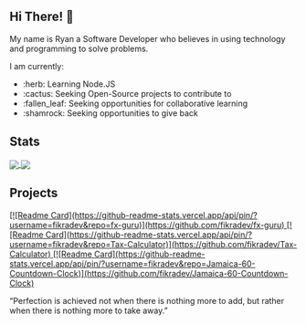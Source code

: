 ## Hi There! :wave:

My name is Ryan a Software Developer who believes in using technology and programming to solve problems.  

I am currently:

<ul>
  <li>:herb: Learning Node.JS</li>
  <li>:cactus: Seeking Open-Source projects to contribute to</li>
  <li>:fallen_leaf: Seeking opportunities for collaborative learning</li>
   <li>:shamrock: Seeking opportunities to give back</li>
</ul>

## Stats
<a href="https://github.com/fikradev/github-readme-stats">
  <img align="center" src="https://github-readme-stats.vercel.app/api?username=fikradev&repo=github-readme-stats" />
</a>
<a href="https://github.com/fikradev/github-readme-stats">
  <img align="center" src="https://github-readme-stats.vercel.app/api/top-langs/?username=fikradev&layout=compact" />
</a>

## Projects
<a href="https://github.com/fikradev/fx-guru">
  [![Readme Card](https://github-readme-stats.vercel.app/api/pin/?username=fikradev&repo=fx-guru)](https://github.com/fikradev/fx-guru)
</a>


<a href="https://github.com/fikradev/Tax-Calculator">
  [![Readme Card](https://github-readme-stats.vercel.app/api/pin/?username=fikradev&repo=Tax-Calculator)](https://github.com/fikradev/Tax-Calculator)
</a>

<a href="https://github.com/fikradev/fJamaica-60-Countdown-Clock">
[![Readme Card](https://github-readme-stats.vercel.app/api/pin/?username=fikradev&repo=Jamaica-60-Countdown-Clock)](https://github.com/fikradev/Jamaica-60-Countdown-Clock)
</a>













“Perfection is achieved not when there is nothing more to add, but rather when there is nothing more to take away.”


